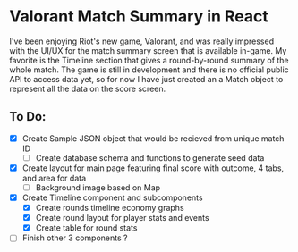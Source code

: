 # Valorant Match Summary in React
I've been enjoying Riot's new game, Valorant, and was really impressed with the UI/UX for the match summary screen that is available in-game.  My favorite is the Timeline section that  gives a round-by-round summary of the whole match.
The game is still in development and there is no official public API to access data yet, so for now I have just created an a Match object to represent all the data on the score screen. 



## To Do:
- [x] Create Sample JSON object that would be recieved from unique match ID
  - [ ] Create database schema and functions to generate seed data
- [x] Create layout for main page featuring final score with outcome, 4 tabs, and area for data
  - [ ] Background image based on Map
- [x] Create Timeline component and subcomponents
  - [x] Create rounds timeline economy graphs
  - [x] Create round layout for player stats and events
  - [x] Create table for round stats
- [ ] Finish other 3 components ?
